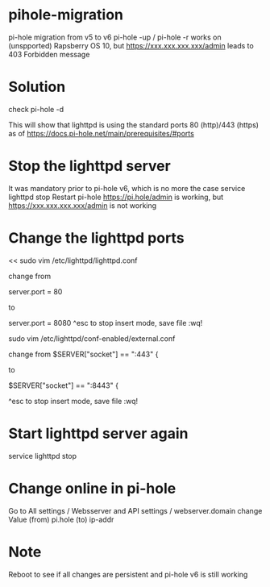 # pihole-migration
pi-hole migration from v5 to v6
pi-hole -up / pi-hole -r works on (unspported) Rapsberry OS 10, but 
https://xxx.xxx.xxx.xxx/admin leads to 403 Forbidden message

# Solution
check pi-hole -d

This will show that lighttpd is using the standard ports 80 (http)/443 (https) as of 
https://docs.pi-hole.net/main/prerequisites/#ports

# Stop the lighttpd server
It was mandatory prior to pi-hole v6, which is no more the case
service lighttpd stop
Restart pi-hole
https://pi.hole/admin is working, but https://xxx.xxx.xxx.xxx/admin is not working

# Change the lighttpd ports
<<
sudo vim /etc/lighttpd/lighttpd.conf 

change from

server.port = 80 

to 

server.port = 8080
^esc to stop insert mode, save file :wq!

sudo vim /etc/lighttpd/conf-enabled/external.conf

change from 
$SERVER["socket"] == ":443" {

to

$SERVER["socket"] == ":8443" {

^esc to stop insert mode, save file :wq!
>>

# Start lighttpd server again
service lighttpd stop

# Change online in pi-hole 
Go to All settings / Websserver and API settings / webserver.domain
change Value (from) pi.hole (to) ip-addr

# Note
Reboot to see if all changes are persistent and pi-hole v6 is still working
